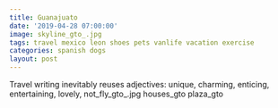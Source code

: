 ```yaml
---
title: Guanajuato
date: '2019-04-28 07:00:00'
image: skyline_gto_.jpg
tags: travel mexico leon shoes pets vanlife vacation exercise
categories: spanish dogs
layout: post
---
```


Travel writing inevitably reuses adjectives: unique, charming, enticing, entertaining, lovely, 
not_fly_gto_.jpg
houses_gto
plaza_gto
